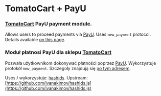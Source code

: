TomatoCart + PayU 
=============================

### [TomatoCart](http://www.tomatocart.com/) PayU payment module.
Allows users to proceed payments via [PayU](http://www.payu.pl/). Uses `new_payment` protocol. Details available [on this page](http://www.payu.pl/dokumentacja/integracja-przez-protokol-newpayment).
### Moduł płatnosi PayU dla sklepu [TomatoCart](http://www.tomatocart.com/)
Pozwała użytkownikom dokonywać płatności poprzez [PayU](http://www.payu.pl/). Wykorzystuje protokół `new_payment`. Szczegoły znajdują się [po tym adresem](http://www.payu.pl/dokumentacja/integracja-przez-protokol-newpayment).


Uses / wykorzystuje: [hashids](http://www.hashids.org/). Upstream: [https://github.com/ivanakimov/hashids.js](https://github.com/ivanakimov/hashids.js)